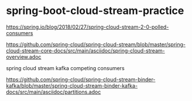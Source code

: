 # spring-boot-cloud-stream-practice

https://spring.io/blog/2018/02/27/spring-cloud-stream-2-0-polled-consumers

https://github.com/spring-cloud/spring-cloud-stream/blob/master/spring-cloud-stream-core-docs/src/main/asciidoc/spring-cloud-stream-overview.adoc

spring cloud stream kafka competing consumers



https://github.com/spring-cloud/spring-cloud-stream-binder-kafka/blob/master/spring-cloud-stream-binder-kafka-docs/src/main/asciidoc/partitions.adoc